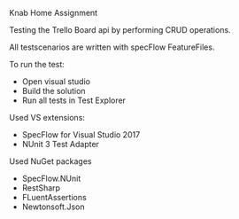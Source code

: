 ﻿Knab Home Assignment

Testing the Trello Board api by performing CRUD operations.

All testscenarios are written with specFlow FeatureFiles. 

To run the test:
- Open visual studio
- Build the solution
- Run all tests in Test Explorer


Used VS extensions:
- SpecFlow for Visual Studio 2017
- NUnit 3 Test Adapter

Used NuGet packages
- SpecFlow.NUnit
- RestSharp
- FLuentAssertions
- Newtonsoft.Json
